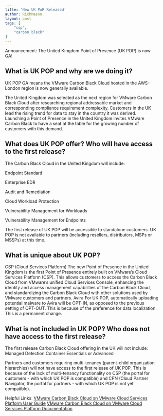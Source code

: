 ```yaml
---
title: 'New UK PoP Released'
author: RichMason
layout: post
tags: [
    "csp",
    "carbon black"
]
---
```


Announcement: The United Kingdom Point of Presence (UK POP) is now GA!

## What is UK POP and why are we doing it?

UK POP GA means the VMware Carbon Black Cloud hosted in the AWS-London region is now generally available.

The United Kingdom was selected as the next region for VMware Carbon Black Cloud after researching regional addressable market and corresponding compliance requirement complexity. Customers in the UK lead the rising trend for data to stay in the country it was derived. Launching a Point of Presence in the United Kingdom invites VMware Carbon Black to have a seat at the table for the growing number of customers with this demand.

## What does UK POP offer? Who will have access to the first release?
The Carbon Black Cloud in the United Kingdom will include:

Endpoint Standard

Enterprise EDR

Audit and Remediation

Cloud Workload Protection

Vulnerability Management for Workloads

Vulnerability Management for Endpoints

The first release of UK POP will be accessible to standalone customers. UK POP is not available to partners (including resellers, distributors, MSPs or MSSPs) at this time.

## What is unique about UK POP?

CSP (Cloud Services Platform)
The new Point of Presence in the United Kingdom is the first Point of Presence entirely built on VMware’s Cloud Services Platform (CSP). This allows customers to access the Carbon Black Cloud from VMware’s unified Cloud Services Console, enhancing the identity and access management capabilities of the Carbon Black Cloud, and standardizing the Carbon Black Cloud with other solutions used by VMware customers and partners.
Avira
For UK POP, automatically uploading potential malware to Avira will be OPT-IN, as opposed to the previous setting of OPT-OUT.  This is because of the preference for data localization. This is a permanent change. 

## What is not included in UK POP? Who does not have access to the first release?

The first release Carbon Black Cloud offering in the UK will not include:
Managed Detection
Container Essentials or Advanced

Partners and customers requiring multi-tenancy (parent-child organization hierarchies) will not have access to the first release of UK POP. This is because of the lack of multi-tenancy functionality on CSP (the portal for customers - with which UK POP is compatible) and CPN (Cloud Partner Navigator, the portal for partners - with which UK POP is not yet compatible).

Helpful Links:
[VMware Carbon Black Cloud on VMware Cloud Services Platform User Guide](https://docs.vmware.com/en/VMware-Carbon-Black-Cloud-on-VMware-Cloud-Services-Platform/services/carbon-black-cloud-on-csp-user-guide/GUID-E55A92B9-B0C8-481E-97A0-61B997F4EAD3.html)
[VMware Carbon Black Cloud on VMware Cloud Services Platform Documentation](https://docs.vmware.com/en/VMware-Carbon-Black-Cloud-on-VMware-Cloud-Services-Platform/index.html)
